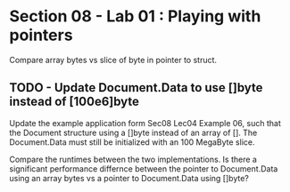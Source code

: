 # Section 08 - Lab 01 : Playing with pointers

Compare array bytes vs slice of byte in pointer to struct.

## TODO - Update Document.Data to use []byte instead of [100e6]byte

Update the example application form Sec08 Lec04 Example 06, such that the Document structure using a []byte instead of an array of []. The Document.Data must still be initialized with an 100 MegaByte slice.

Compare the runtimes between the two implementations. Is there a significant performance differnce between the pointer to Document.Data using an array bytes vs a pointer to Document.Data using []byte?
